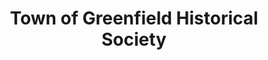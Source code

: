 ---
layout: repo
title: "Town of Greenfield Historical Society"
id: 20594
permalink: repos/20594/
---